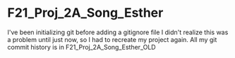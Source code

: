 # F21_Proj_2A_Song_Esther


I've been initializing git before adding a gitignore file
I didn't realize this was a problem until just now, so I had to recreate my project again.
All my git commit history is in F21_Proj_2A_Song_Esther_OLD
